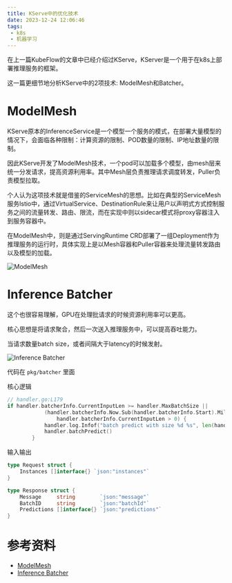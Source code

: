 ```yaml
---
title: KServe中的优化技术
date: 2023-12-24 12:06:46
tags:
 - k8s
 - 机器学习
---
```


在上一篇KubeFlow的文章中已经介绍过KServe，KServer是一个用于在k8s上部署推理服务的框架。

这一篇更细节地分析KServe中的2项技术: ModelMesh和Batcher。

# ModelMesh

KServe原本的InferenceService是一个模型一个服务的模式，在部署大量模型的情况下，会面临各种限制：计算资源的限制、POD数量的限制、IP地址数量的限制。

因此KServe开发了ModelMesh技术，一个pod可以加载多个模型，由mesh层来统一分发请求，提高资源利用率。其中Mesh层负责推理请求调度转发，Puller负责模型拉取。

个人认为这项技术就是借鉴的ServiceMesh的思想。比如在典型的ServiceMesh服务Istio中，通过VirtualService、DestinationRule来让用户以声明式方式控制服务之间的流量转发、路由、限流，而在实现中则以sidecar模式将proxy容器注入到服务容器中。

在ModelMesh中，则是通过ServingRuntime CRD部署了一组Deployment作为推理服务的运行时，具体实现上是以Mesh容器和Puller容器来处理流量转发路由以及模型的加载。

![ModelMesh](./img/2023/modelmesh.png)

# **Inference Batcher**

这个也很容易理解，GPU在处理批请求的时候资源利用率可以更高。

核心思想是将请求聚合，然后一次送入推理服务中，可以提高吞吐能力。

当请求数量batch size，或者间隔大于latency的时候发射。

![Inference Batcher](./img/2023/batcher.png)

代码在 `pkg/batcher` 里面

核心逻辑

```go
// handler.go:L179
if handler.batcherInfo.CurrentInputLen >= handler.MaxBatchSize ||
			(handler.batcherInfo.Now.Sub(handler.batcherInfo.Start).Milliseconds() >= int64(handler.MaxLatency) &&
				handler.batcherInfo.CurrentInputLen > 0) {
			handler.log.Infof("batch predict with size %d %s", len(handler.batcherInfo.Instances), handler.batcherInfo.Path)
			handler.batchPredict()
		}
```

输入输出

```go
type Request struct {
	Instances []interface{} `json:"instances"`
}

type Response struct {
	Message     string        `json:"message"`
	BatchID     string        `json:"batchId"`
	Predictions []interface{} `json:"predictions"`
}
```

# 参考资料

- [ModelMesh](https://github.com/kserve/modelmesh-serving/blob/main/docs/architecture/README.md)
- [Inference Batcher](https://kserve.github.io/website/0.8/modelserving/batcher/batcher/)
